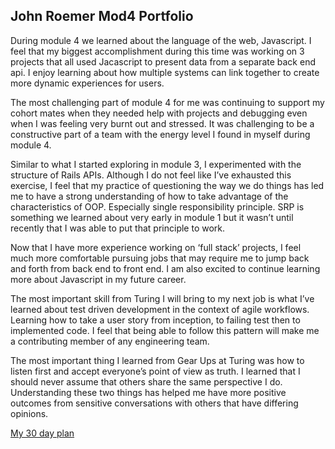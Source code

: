 ## John Roemer Mod4 Portfolio

   During module 4 we learned about the language of the web, Javascript. I feel that my biggest accomplishment during this time was working on 3 projects that all used Jacascript to present data from a separate back end api. I enjoy learning about how multiple systems can link together to create more dynamic experiences for users. 

   The most challenging part of module 4 for me was continuing to support my cohort mates when they needed help with projects and debugging even when I was feeling very burnt out and stressed. It was challenging to be a constructive part of a team with the energy level I found in myself during module 4.  

   Similar to what I started exploring in module 3, I experimented with the structure of Rails APIs. Although I do not feel like I’ve exhausted this exercise, I feel that my practice of questioning the way we do things has led me to have a strong understanding of how to take advantage of the characteristics of OOP. Especially single responsibility principle. SRP is something we learned about very early in module 1 but it wasn’t until recently that I was able to put that principle to work. 

   Now that I have more experience working on ‘full stack’ projects, I feel much more comfortable pursuing jobs that may require me to jump back and forth from back end to front end. I am also excited to continue learning more about Javascript in my future career. 

   The most important skill from Turing I will bring to my next job is what I’ve learned about test driven development in the context of agile workflows. Learning how to take a user story from inception, to failing test then to implemented code. I feel that being able to follow this pattern will make me a contributing member of any engineering team. 

   The most important thing I learned from Gear Ups at Turing was how to listen first and accept everyone’s point of view as truth. I learned that I should never assume that others share the same perspective I do. Understanding these two things has helped me have more positive outcomes from sensitive conversations with others that have differing opinions. 

   [My 30 day plan](https://gist.github.com/jtrtj/a2f27778859415ec8a9485f7a4e03a7f)